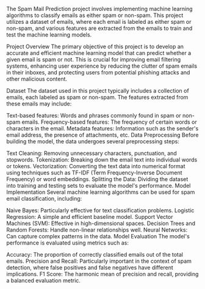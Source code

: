The Spam Mail Prediction project involves implementing machine learning algorithms to classify emails as either spam or non-spam. This project utilizes a dataset of emails, where each email is labeled as either spam or non-spam, and various features are extracted from the emails to train and test the machine learning models.

Project Overview
The primary objective of this project is to develop an accurate and efficient machine learning model that can predict whether a given email is spam or not. This is crucial for improving email filtering systems, enhancing user experience by reducing the clutter of spam emails in their inboxes, and protecting users from potential phishing attacks and other malicious content.

Dataset
The dataset used in this project typically includes a collection of emails, each labeled as spam or non-spam. The features extracted from these emails may include:

Text-based features: Words and phrases commonly found in spam or non-spam emails.
Frequency-based features: The frequency of certain words or characters in the email.
Metadata features: Information such as the sender's email address, the presence of attachments, etc.
Data Preprocessing
Before building the model, the data undergoes several preprocessing steps:

Text Cleaning: Removing unnecessary characters, punctuation, and stopwords.
Tokenization: Breaking down the email text into individual words or tokens.
Vectorization: Converting the text data into numerical format using techniques such as TF-IDF (Term Frequency-Inverse Document Frequency) or word embeddings.
Splitting the Data: Dividing the dataset into training and testing sets to evaluate the model's performance.
Model Implementation
Several machine learning algorithms can be used for spam email classification, including:

Naive Bayes: Particularly effective for text classification problems.
Logistic Regression: A simple and efficient baseline model.
Support Vector Machines (SVM): Effective in high-dimensional spaces.
Decision Trees and Random Forests: Handle non-linear relationships well.
Neural Networks: Can capture complex patterns in the data.
Model Evaluation
The model's performance is evaluated using metrics such as:

Accuracy: The proportion of correctly classified emails out of the total emails.
Precision and Recall: Particularly important in the context of spam detection, where false positives and false negatives have different implications.
F1 Score: The harmonic mean of precision and recall, providing a balanced evaluation metric.
